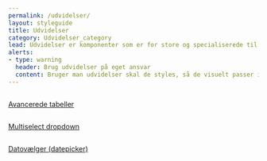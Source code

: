```yaml
---
permalink: /udvidelser/
layout: styleguide
title: Udvidelser
category: Udvidelser_category
lead: Udvidelser er komponenter som er for store og specialiserede til, at de kan være en del af kernen. Det er valgfrit om selvbetjeningsløsninger vil inkludere Udvidelser.
alerts:
- type: warning
  header: Brug udvidelser på eget ansvar
  content: Bruger man udvidelser skal de styles, så de visuelt passer ind i designsystemet. Support får man hos udbyderen af udvidelsen.
---
```


<div class="row">
 <div class="col-12 col-md-4">
      <div class="demo-component-box">
          <a href="/udvidelser/datatables/" class="demo-component-box__img extension-box" aria-hidden="true" tabindex="-1">
              <img src="{{ site.baseurl }}/img/componenticons/Avancerede_Tabeller.svg" alt="">
          </a>
          <p><a href="/udvidelser/datatables/">Avancerede tabeller</a></p>
      </div>
  </div>
  <div class="col-12 col-md-4">
      <div class="demo-component-box">
          <a href="/udvidelser/selectwoo-multiselect/" class="demo-component-box__img extension-box" aria-hidden="true" tabindex="-1">
              <img src="{{ site.baseurl }}/img/componenticons/Multiselect.svg" alt="">
          </a>
          <p><a href="/udvidelser/selectwoo-multiselect/">Multiselect dropdown</a></p>
      </div>
  </div>
  <div class="col-12 col-md-4">
      <div class="demo-component-box">
          <a href="/udvidelser/pikaday/" class="demo-component-box__img extension-box" aria-hidden="true" tabindex="-1">
              <img src="{{ site.baseurl }}/img/componenticons/Datepicker.svg" alt="">
          </a>
          <p><a href="/udvidelser/pikaday/">Datovælger (datepicker)</a></p>
      </div>
  </div>
</div>
